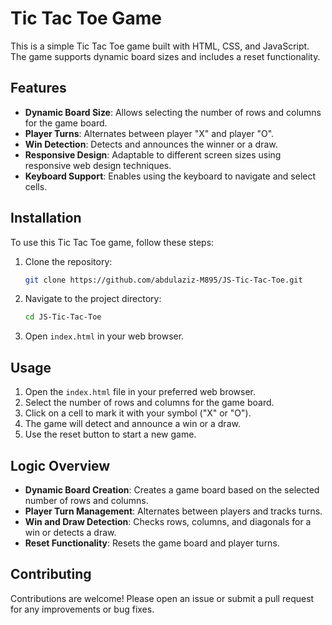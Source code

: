 # Tic Tac Toe Game

This is a simple Tic Tac Toe game built with HTML, CSS, and JavaScript. The game supports dynamic board sizes and includes a reset functionality.

## Features

- **Dynamic Board Size**: Allows selecting the number of rows and columns for the game board.
- **Player Turns**: Alternates between player "X" and player "O".
- **Win Detection**: Detects and announces the winner or a draw.
- **Responsive Design**: Adaptable to different screen sizes using responsive web design techniques.
- **Keyboard Support**: Enables using the keyboard to navigate and select cells.

## Installation

To use this Tic Tac Toe game, follow these steps:

1. Clone the repository:
    ```sh
    git clone https://github.com/abdulaziz-M895/JS-Tic-Tac-Toe.git
    ```

2. Navigate to the project directory:
    ```sh
    cd JS-Tic-Tac-Toe
    ```

3. Open `index.html` in your web browser.

## Usage

1. Open the `index.html` file in your preferred web browser.
2. Select the number of rows and columns for the game board.
3. Click on a cell to mark it with your symbol ("X" or "O").
4. The game will detect and announce a win or a draw.
5. Use the reset button to start a new game.

## Logic Overview

- **Dynamic Board Creation**: Creates a game board based on the selected number of rows and columns.
- **Player Turn Management**: Alternates between players and tracks turns.
- **Win and Draw Detection**: Checks rows, columns, and diagonals for a win or detects a draw.
- **Reset Functionality**: Resets the game board and player turns.

## Contributing

Contributions are welcome! Please open an issue or submit a pull request for any improvements or bug fixes.
